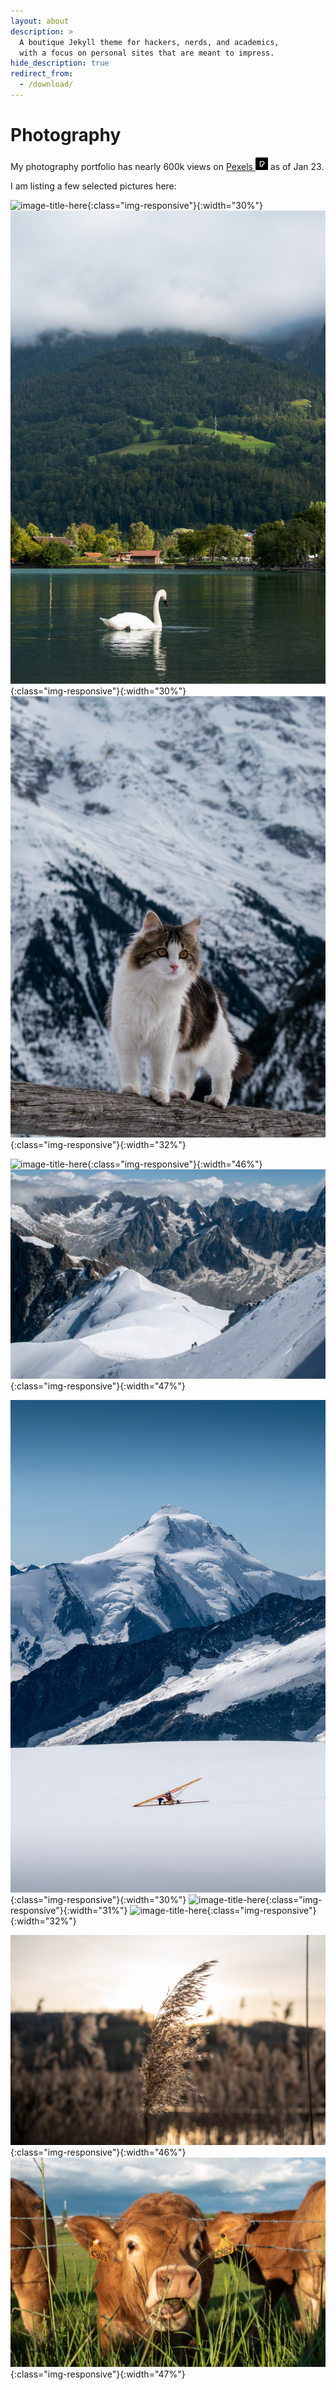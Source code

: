 ```yaml
---
layout: about
description: >
  A boutique Jekyll theme for hackers, nerds, and academics,
  with a focus on personal sites that are meant to impress.
hide_description: true
redirect_from:
  - /download/
---
```


# Photography

My photography portfolio has nearly 600k views on [Pexels <svg role="img" width="20" viewBox="0 0 24 24" height="20" xmlns="http://www.w3.org/2000/svg"><title>Pexels</title><path d="M1.5 0A1.5 1.5 0 000 1.5v21A1.5 1.5 0 001.5 24h21a1.5 1.5 0 001.5-1.5v-21A1.5 1.5 0 0022.5 0h-21zm6.75 6.75h5.2715a3.843 3.843 0 01.627 7.6348V17.25H8.25V6.75zm1.5 1.5v7.5h2.8984v-2.8145h.873a2.343 2.343 0 100-4.6855H9.75Z"/></svg>](https://www.pexels.com/@saurabh-deshpande-373680337/) as of Jan 23.


I am listing a few selected pictures here:

![image-title-here](/assets/img/photography/1.jpg){:class="img-responsive"}{:width="30%"} ![image-title-here](/assets/img/photography/5.jpg){:class="img-responsive"}{:width="30%"} ![image-title-here](/assets/img/photography/3.jpg){:class="img-responsive"}{:width="32%"}  

![image-title-here](/assets/img/photography/2.jpg){:class="img-responsive"}{:width="46%"} ![image-title-here](/assets/img/photography/4.jpg){:class="img-responsive"}{:width="47%"}

![image-title-here](/assets/img/photography/10.jpg){:class="img-responsive"}{:width="30%"} ![image-title-here](/assets/img/photography/9.jpg){:class="img-responsive"}{:width="31%"} ![image-title-here](/assets/img/photography/6.jpg){:class="img-responsive"}{:width="32%"}  

![image-title-here](/assets/img/photography/8.jpg){:class="img-responsive"}{:width="46%"} ![image-title-here](/assets/img/photography/7.jpg){:class="img-responsive"}{:width="47%"}
